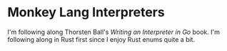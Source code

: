 # Monkey Lang Interpreters

I'm following along Thorsten Ball's _Writing an Interpreter in Go_ book.
I'm following along in Rust first since I enjoy Rust enums quite a bit.
